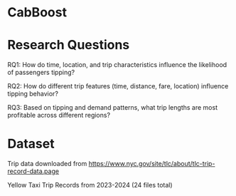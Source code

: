 # CabBoost

# Research Questions
RQ1: How do time, location, and trip characteristics influence the likelihood of passengers tipping?

RQ2: How do different trip features (time, distance, fare, location) influence tipping behavior?

RQ3: Based on tipping and demand patterns, what trip lengths are most profitable across different regions?

# Dataset

Trip data downloaded from
https://www.nyc.gov/site/tlc/about/tlc-trip-record-data.page

Yellow Taxi Trip Records from 2023-2024 (24 files total)